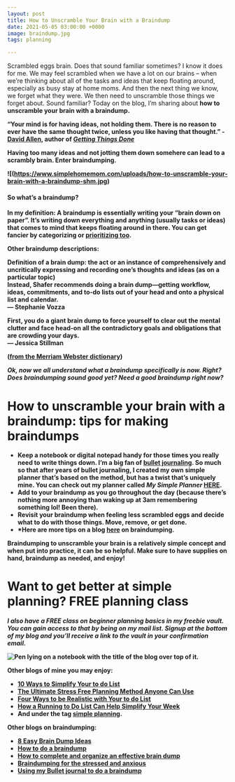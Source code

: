 ```yaml
---
layout: post
title: How to Unscramble Your Brain with a Braindump
date: 2021-05-05 03:00:00 +0000
image: braindump.jpg
tags: planning

---
```

Scrambled eggs brain. Does that sound familiar sometimes? I know it does for me. We may feel scrambled when we have a lot on our brains – when we’re thinking about all of the tasks and ideas that keep floating around, especially as busy stay at home moms. And then the next thing we know, we forget what they were. We then need to unscramble those things we forget about. Sound familiar? Today on the blog, I’m sharing about <b>how to unscramble your brain with a braindump.<b>

“Your mind is for having ideas, not holding them. There is no reason to ever have the same thought twice, unless you like having that thought.” - [David Allen](https://gettingthingsdone.com/), author of [_Getting Things Done_](https://fourminutebooks.com/getting-things-done-summary/#:\\\~:text=1%2DSentence%2DSummary%3A%20Getting,on%20the%20task%20at%20hand.)

Having too many ideas and not jotting them down somehere can lead to a scrambly brain. Enter braindumping.

![(https://www.simplehomemom.com/uploads/how-to-unscramble-your-brain-with-a-braindump-shm.jpg)

#### So what’s a braindump?

In my definition: A braindump is essentially writing your “brain down on paper”. It’s writing down everything and anything (usually tasks or ideas) that comes to mind that keeps floating around in there. You can get fancier by categorizing or [prioritizing too](https://www.simplehomemom.com/how-a-priority-pyramid-can-change-your-life/).

**Other braindump descriptions:**

Definition of a brain dump: the act or an instance of comprehensively and uncritically expressing and recording one’s thoughts and ideas (as on a particular topic)  
Instead, Shafer recommends doing a brain dump—getting workflow, ideas, commitments, and to-do lists out of your head and onto a physical list and calendar.  
— Stephanie Vozza

First, you do a giant brain dump to force yourself to clear out the mental clutter and face head-on all the contradictory goals and obligations that are crowding your days.  
— Jessica Stillman

([from the Merriam Webster dictionary](https://www.merriam-webster.com/dictionary/brain%20dump))

_Ok, now we all understand what a braindump specifically is now. Right? Does braindumping sound good yet? Need a good braindump right now?_

# How to unscramble your brain with a braindump: tips for making braindumps

* Keep a notebook or digital notepad handy for those times you really need to write things down. I’m a big fan of [bullet journaling](https://www.tinyrayofsunshine.com/blog/bullet-journal-guide). So much so that after years of bullet journaling, I created my own simple planner that’s based on the method, but has a twist that’s uniquely mine. You can check out my planner called _My Simple Planner_ [HERE](https://checkout.stripe.com/pay/cs_live_a17VWxl5dPsNfr8rHt4B1l3kRSSPeSz6Ybx9I7EDIyaxRiYTWpVrH0RK0K#fidkdWxOYHwnPyd1blppbHNgWjA0T1FER31HQU9yUnJyMzJzUklDRGd3TEZHRlJVNGJJVUhvbm5haXdGN2BQdEJmRkprbnJCfWBHSjB1aWJxQ1w3S05tf0hUTVR0aE52PUlNYmYzYEo9T09ENTVBaExHUE5qbScpJ3VpbGtuQH11anZgYUxhJz8nNz1qNTdkMlJGYFJQYWdsNmZiJyknd2BjYHd3YHcnPydtcXF1dj8qKnJycit2bGh1aWBtamhgaGpoK2ZqaConeCUl).
* Add to your braindump as you go throughout the day (because there’s nothing more annoying than waking up at 3am remembering something lol! Been there).
* Revisit your braindump when feeling less scrambled eggs and decide what to do with those things. Move, remove, or get done.
* *Here are more tips on a blog [here](https://www.lifehack.org/articles/productivity/how-to-do-the-ultimate-brain-dump.html) on braindumping.

Braindumping to unscramble your brain is a relatively simple concept and when put into practice, it can be so helpful. Make sure to have supplies on hand, braindump as needed, and enjoy!

# Want to get better at simple planning? FREE planning class

_I also have a FREE class on beginner planning basics in my freebie vault. You can gain access to that by being on my mail list. Signup at the bottom of my blog and you’ll receive a link to the vault in your confirmation email._

![Pen lying on a notebook with the title of the blog over top of it.](https://www.simplehomemom.com/uploads/how-to-unscramble-your-brain-with-a-braindump-shm-blog.png "How to Unscramble Your Brain with a Braindump SHM")

**Other blogs of mine you may enjoy:**

* [10 Ways to Simplify Your to do List](https://www.simplehomemom.com/10-ways-to-simplify-your-to-do-list/)
* [The Ultimate Stress Free Planning Method Anyone Can Use](https://www.simplehomemom.com/the-ultimate-stress-free-planning-method-anyone-can-use/)
* [Four Ways to be Realistic with Your to do List](https://www.simplehomemom.com/four-ways-to-be-realistic-with-your-to-do-list/)
* [How a Running to Do List Can Help Simplify Your Week](https://www.simplehomemom.com/how-a-running-to-do-list-can-help-simplify-your-weeks/)
* And under the tag [simple planning](https://www.simplehomemom.com/tags/#simple%20planning).

**Other blogs on braindumping:**

* [8 Easy Brain Dump Ideas](https://letsliveandlearn.com/brain-dump-ideas/)
* [How to do a braindump](https://diaryofajournalplanner.com/brain-dump/)
* [How to complete and organize an effective brain dump](https://kalynbrooke.com/life-and-style/time-management/brain-dump-101/)
* [Braindumping for the stressed and anxious](https://medium.com/@micahmcg0035/brain-dumping-for-the-stressed-and-anxious-a6f76e6c05c8)
* [Using my Bullet journal to do a braindump](https://stationerynerd.com/braindump/)